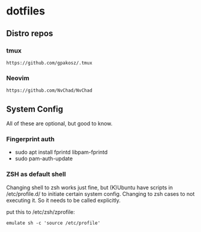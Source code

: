 # dotfiles

## Distro repos

### tmux

`https://github.com/gpakosz/.tmux`

### Neovim

`https://github.com/NvChad/NvChad`

## System Config

All of these are optional, but good to know.

### Fingerprint auth

- sudo apt install fprintd libpam-fprintd 
- sudo pam-auth-update

### ZSH as default shell

Changing shell to zsh works just fine, but (K)Ubuntu have scripts in /etc/profile.d/ to initiate certain system config. Changing to zsh cases to not executing it. So it needs to be called explicitly.

put this to /etc/zsh/zprofile:

`emulate sh -c 'source /etc/profile'`
